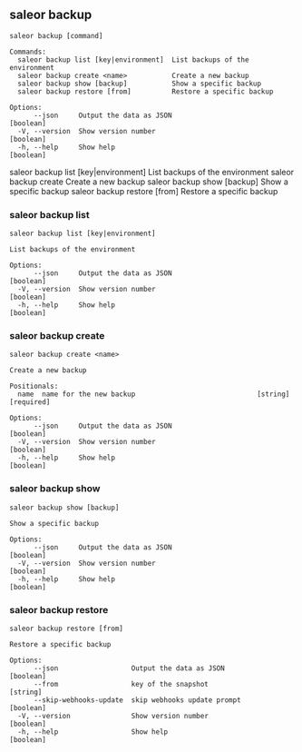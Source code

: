## saleor backup

```
saleor backup [command]

Commands:
  saleor backup list [key|environment]  List backups of the environment
  saleor backup create <name>           Create a new backup
  saleor backup show [backup]           Show a specific backup
  saleor backup restore [from]          Restore a specific backup

Options:
      --json     Output the data as JSON                               [boolean]
  -V, --version  Show version number                                   [boolean]
  -h, --help     Show help                                             [boolean]

```

 saleor backup list [key|environment]  List backups of the environment
  saleor backup create <name>           Create a new backup
  saleor backup show [backup]           Show a specific backup
  saleor backup restore [from]          Restore a specific backup

### saleor backup list

```
saleor backup list [key|environment]

List backups of the environment

Options:
      --json     Output the data as JSON                               [boolean]
  -V, --version  Show version number                                   [boolean]
  -h, --help     Show help                                             [boolean]
```

### saleor backup create

```
saleor backup create <name>

Create a new backup

Positionals:
  name  name for the new backup                              [string] [required]

Options:
      --json     Output the data as JSON                               [boolean]
  -V, --version  Show version number                                   [boolean]
  -h, --help     Show help                                             [boolean]
```

### saleor backup show

```
saleor backup show [backup]

Show a specific backup

Options:
      --json     Output the data as JSON                               [boolean]
  -V, --version  Show version number                                   [boolean]
  -h, --help     Show help                                             [boolean]
```

### saleor backup restore

```
saleor backup restore [from]

Restore a specific backup

Options:
      --json                  Output the data as JSON                  [boolean]
      --from                  key of the snapshot                       [string]
      --skip-webhooks-update  skip webhooks update prompt              [boolean]
  -V, --version               Show version number                      [boolean]
  -h, --help                  Show help                                [boolean]
```